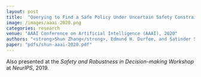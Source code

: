 ```yaml
---
layout: post
title:  "Querying to Find a Safe Policy Under Uncertain Safety Constraints in Markov Decision Processes"
image: /images/aaai-2020.png
categories: research
venue: "AAAI Conference on Artificial Intelligence (AAAI), 2020"
authors: "<strong>Shun Zhang</strong>, Edmund H. Durfee, and Satinder Singh"
paper: "pdfs/shun-aaai-2020.pdf"
---
```

Also presented at the _Safety and Robustness in Decision-making Workshop_ at _NeurIPS_, 2019.
